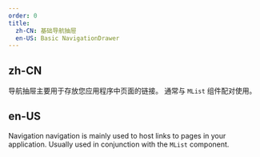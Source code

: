```yaml
---
order: 0
title:
  zh-CN: 基础导航抽屉
  en-US: Basic NavigationDrawer
---
```


## zh-CN

导航抽屉主要用于存放您应用程序中页面的链接。 通常与 `MList` 组件配对使用。

## en-US

Navigation navigation is mainly used to host links to pages in your application. Usually used in conjunction with the `MList` component.